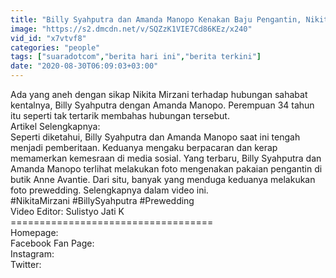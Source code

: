 ```yaml
---
title: "Billy Syahputra dan Amanda Manopo Kenakan Baju Pengantin, Nikita Mirzani: Biasa Aja"
image: "https://s2.dmcdn.net/v/SQZzK1VIE7Cd86KEz/x240"
vid_id: "x7vtvf8"
categories: "people"
tags: ["suaradotcom","berita hari ini","berita terkini"]
date: "2020-08-30T06:09:03+03:00"
---
```

Ada yang aneh dengan sikap Nikita Mirzani terhadap hubungan sahabat kentalnya, Billy Syahputra dengan Amanda Manopo. Perempuan 34 tahun itu seperti tak tertarik membahas hubungan tersebut.  <br>Artikel Selengkapnya:  <br>Seperti diketahui, Billy Syahputra dan Amanda Manopo saat ini tengah menjadi pemberitaan. Keduanya mengaku berpacaran dan kerap memamerkan kemesraan di media sosial. Yang terbaru, Billy Syahputra dan Amanda Manopo terlihat melakukan foto mengenakan pakaian pengantin di butik Anne Avantie. Dari situ, banyak yang menduga keduanya melakukan foto prewedding. Selengkapnya dalam video ini.  <br>#NikitaMirzani #BillySyahputra #Prewedding  <br>Video Editor: Sulistyo Jati K  <br>===================================  <br>Homepage:   <br>Facebook Fan Page:   <br>Instagram:  <br>Twitter:    <br>
